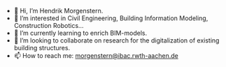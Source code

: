 - 👋 Hi, I’m Hendrik Morgenstern.
- 👀 I’m interested in Civil Engineering, Building Information Modeling, Construction Robotics...
- 🌱 I’m currently learning to enrich BIM-models.
- 💞️ I’m looking to collaborate on research for the digitalization of existing building structures. 
- 📫 How to reach me: morgenstern@ibac.rwth-aachen.de 

<!---
HWLMorgenstern/HWLMorgenstern is a ✨ special ✨ repository because its `README.md` (this file) appears on your GitHub profile.
You can click the Preview link to take a look at your changes.
--->
